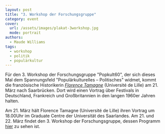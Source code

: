 ```yaml
---
layout: post
title: "3. Workshop der Forschungsgruppe"
category: event
cover:
  url: /assets/images/plakat-3workshop.jpg
  mode: portrait
authors:
  - Maude Williams
tags:
  - workshop
  - politik
  - populärkultur
---
```


Für den 3. Workshop der Forschungsgruppe "Popkult60", der sich dieses Mal dem Spannungsfeld "Populärkulturelles – Politisches" widmet, kommt die französische Historikerin [*Florence Tamagne*](https://pro.univ-lille.fr/florence-tamagne/) (Université de Lille) am 21. März nach Saarbrücken. Dort wird einen Vortrag über Festivals in Deutschland, Frankreich und Großbritannien in den langen 1960er Jahren halten.

<!-- more -->

Am 21. März hält Florence Tamagne (Université de Lille) ihren Vortrag um 18.00Uhr im Graduate Centre der Universität des Saarlandes. Am 21. und 22. März findet den 3. Workshop der Forschungsgruppe, dessen Programm [hier](../../../../assets/pdf/flyer-3workshop.pdf) zu sehen ist.
